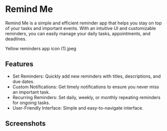 # Remind Me
Remind Me is a simple and efficient reminder app that helps you stay on top of your tasks and important events. With an intuitive UI and customizable reminders, you can easily manage your daily tasks, appointments, and deadlines.

Yellow reminders app icon (1).jpeg

## Features

- Set Reminders: Quickly add new reminders with titles, descriptions, and due dates.
- Custom Notifications: Get timely notifications to ensure you never miss an important task.
- Recurring Reminders: Set daily, weekly, or monthly repeating reminders for ongoing tasks.
- User-Friendly Interface: Simple and easy-to-navigate interface.
## Screenshots
